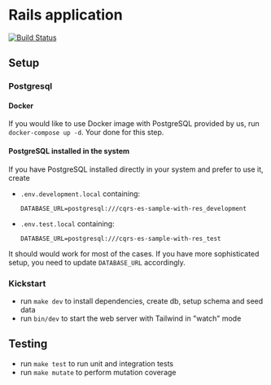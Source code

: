 # Rails application

[![Build Status](https://github.com/RailsEventStore/cqrs-es-sample-with-res/workflows/rails_application/badge.svg)](https://github.com/RailsEventStore/cqrs-es-sample-with-res/actions/workflows/rails_application.yml)

## Setup

### Postgresql

#### Docker

If you would like to use Docker image with PostgreSQL provided by us, run `docker-compose up -d`. Your done for this
step.

#### PostgreSQL installed in the system

If you have PostgreSQL installed directly in your system and prefer to use it, create

- `.env.development.local`
  containing:

  ```
  DATABASE_URL=postgresql:///cqrs-es-sample-with-res_development
  ```

* `.env.test.local` containing:

  ```
  DATABASE_URL=postgresql:///cqrs-es-sample-with-res_test
  ```

It should would work for most of the cases. If you have more sophisticated setup, you need to update `DATABASE_URL`
accordingly.

### Kickstart

- run `make dev` to install dependencies, create db, setup schema and seed data
- run `bin/dev` to start the web server with Tailwind in "watch" mode

## Testing

- run `make test` to run unit and integration tests
- run `make mutate` to perform mutation coverage
